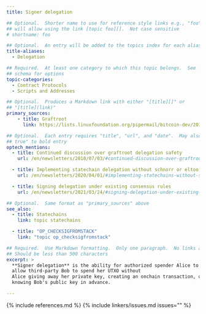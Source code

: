 ```yaml
---
title: Signer delegation

## Optional.  Shorter name to use for reference style links e.g., "foo"
## will allow using the link [topic foo][].  Not case sensitive
# shortname: foo

## Optional.  An entry will be added to the topics index for each alias
title-aliases:
  - Delegation

## Required.  At least one category to which this topic belongs.  See
## schema for options
topic-categories:
  - Contract Protocols
  - Scripts and Addresses

## Optional.  Produces a Markdown link with either "[title][]" or
## "[title](link)"
primary_sources:
    - title: Graftroot
      link: https://lists.linuxfoundation.org/pipermail/bitcoin-dev/2018-February/015700.html

## Optional.  Each entry requires "title", "url", and "date".  May also use "feature:
## true" to bold entry
optech_mentions:
  - title: Continued discussion over graftroot delegation safety
    url: /en/newsletters/2018/07/03/#continued-discussion-over-graftroot-safety

  - title: Implementing statechain delegation without schnorr or eltoo
    url: /en/newsletters/2020/04/01/#implementing-statechains-without-schnorr-or-eltoo

  - title: Signing delegation under existing consensus rules
    url: /en/newsletters/2021/03/24/#signing-delegation-under-existing-consensus-rules

## Optional.  Same format as "primary_sources" above
see_also:
  - title: Statechains
    link: topic statechains

  - title: "OP_CHECKSIGFROMSTACK"
    link: "topic op_checksigfromstack"

## Required.  Use Markdown formatting.  Only one paragraph.  No links allowed.
## Should be less than 500 characters
excerpt: >
  **Signer delegation** is the ability for authorized spender Alice to
  allow third-party Bob to spend her UTXO without
  Alice giving away her private key, creating an onchain transaction, or
  knowing Bob's public key in advance.

---
```


{% include references.md %}
{% include linkers/issues.md issues="" %}
